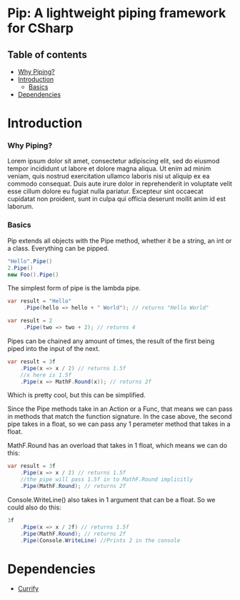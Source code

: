 # Pip: A lightweight piping framework for CSharp


## Table of contents
* [Why Piping?](#why-piping)
* [Introduction](#introduction)
  * [Basics](#basics)
* [Dependencies](#Dependencies)
  
# Introduction

### Why Piping?
Lorem ipsum dolor sit amet, consectetur adipiscing elit, sed do eiusmod tempor incididunt ut labore et dolore magna aliqua.
Ut enim ad minim veniam, quis nostrud exercitation ullamco laboris nisi ut aliquip ex ea commodo consequat. Duis aute irure dolor in reprehenderit
in voluptate velit esse cillum dolore eu fugiat nulla pariatur. Excepteur sint occaecat cupidatat non proident,
sunt in culpa qui officia deserunt mollit anim id est laborum.

### Basics
Pip extends all objects with the Pipe method, whether it be a string, an int or a class. Everything can be pipped.

```cs
"Hello".Pipe()
2.Pipe()
new Foo().Pipe()
```

The simplest form of pipe is the lambda pipe.

```cs
var result = "Hello"
     .Pipe(hello => hello + " World"); // returns "Hello World"

var result = 2
     .Pipe(two => two + 2); // returns 4
```

Pipes can be chained any amount of times, the result of the first being piped into the input of the next.

```cs
var result = 3f
    .Pipe(x => x / 2) // returns 1.5f
    //x here is 1.5f
    .Pipe(x => MathF.Round(x)); // returns 2f
```

Which is pretty cool, but this can be simplified.

Since the Pipe methods take in an Action or a Func, that means we can pass in methods that match the function signature.
In the case above, the second pipe takes in a float, so we can pass any 1 perameter method that takes in a float.

MathF.Round has an overload that takes in 1 float, which means we can do this:

```cs
var result = 3f
    .Pipe(x => x / 2) // returns 1.5f
    //the pipe will pass 1.5f in to MathF.Round implicitly
    .Pipe(MathF.Round); // returns 2f
```

Console.WriteLine() also takes in 1 argument that can be a float. So we could also do this: 
```cs
3f
    .Pipe(x => x / 2f) // returns 1.5f
    .Pipe(MathF.Round); // returns 2f
    .Pipe(Console.WriteLine) //Prints 2 in the console
```

# Dependencies
* [Currify](https://github.com/leandromoh/Curryfy)
